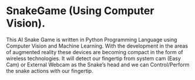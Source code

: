 # SnakeGame (Using Computer Vision).
This AI Snake Game is written in Python Programming Language using Computer Vision and Machine Learning. With the development in the areas of augmented reality these devices are becoming compact in the form of wireless technologies. It will detect our fingertip from system cam (Easy Cam) or External Webcam as the Snake’s head and we can Control/Perform the snake actions with our fingertip.
